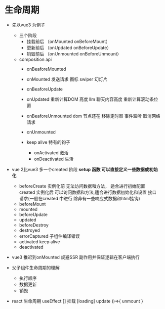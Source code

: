# 生命周期

- 先以vue3 为例子 
  - 三个阶段
    - 挂载前后   （onMounted onBeforeMount）
    - 更新前后 （onUpdated onBeforeUpdate）
    - 销毁前后 （onUnmounted onBeforeUnmount）
  - composition api
    - onBeaforeMounted 
    - onMounted
      发送请求 图标 swiper 幻灯片 
    - onBeaforeUpdate
    - onUpdated
      重新计算DOM 高度 llm 聊天内容高度 重新计算滚动条位置
    - onBeaforeUnmounted
      dom 节点还在 移除定时器 事件监听 取消网络请求
    - onUnmounted

    - keep alive 特有的钩子
      - onActivated 激活
      - onDeactivated 失活
      
- vue 2比vue3 多一个created 阶段 **setup 函数 可以直接定义一些数据或初始化**

  - beforeCreate 实例化前 无法访问数据和方法， 适合进行初始配置
    created 实例化后 可以访问数据和方法,适合进行数据初始化和设置
    接口请求(一般在created 中进行 除非有一些响应式数据和html挂钩)
  - beforeMount 
  - mounted
  - beforeUpdate
  - updated
  - beforeDestroy
  - destroyed
  - errorCaptured 子组件编译错误
  - activated keep alive 
  - deactivated 

- vue3 推迟到onMounted 规避SSR 副作用并保证逻辑在客户端执行

- 父子组件生命周期的理解
    - 执行顺序
    - 数据更新
    - 销毁

- react 生命周期
  useEffect
  [] 挂载
  [loading] update
  ()=>{
    unmount
  }